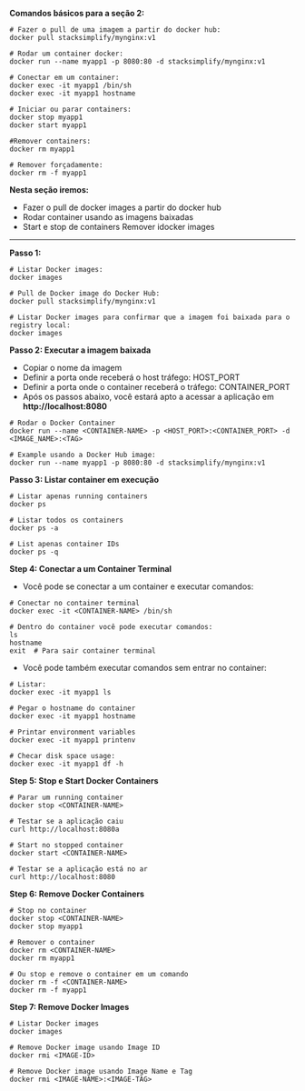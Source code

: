 **Comandos básicos para a seção 2:**
```
# Fazer o pull de uma imagem a partir do docker hub:
docker pull stacksimplify/mynginx:v1 

# Rodar um container docker:
docker run --name myapp1 -p 8080:80 -d stacksimplify/mynginx:v1

# Conectar em um container:
docker exec -it myapp1 /bin/sh
docker exec -it myapp1 hostname

# Iniciar ou parar containers:
docker stop myapp1
docker start myapp1

#Remover containers:
docker rm myapp1

# Remover forçadamente:
docker rm -f myapp1
```

**Nesta seção iremos:**
- Fazer o pull de docker images a partir do docker hub
- Rodar container usando as imagens baixadas
- Start e stop de containers
Remover idocker images

---

**Passo 1:**

```
# Listar Docker images: 
docker images

# Pull de Docker image do Docker Hub:
docker pull stacksimplify/mynginx:v1

# Listar Docker images para confirmar que a imagem foi baixada para o registry local:
docker images
```

**Passo 2: Executar a imagem baixada**

- Copiar o nome da imagem
- Definir a porta onde receberá o host tráfego: HOST_PORT
- Definir a porta onde o container receberá o tráfego: CONTAINER_PORT
- Após os passos abaixo, você estará apto a acessar a aplicação em **http://localhost:8080**

```
# Rodar o Docker Container
docker run --name <CONTAINER-NAME> -p <HOST_PORT>:<CONTAINER_PORT> -d <IMAGE_NAME>:<TAG>

# Example usando a Docker Hub image:
docker run --name myapp1 -p 8080:80 -d stacksimplify/mynginx:v1
```

**Passo 3: Listar container em execução**

```
# Listar apenas running containers
docker ps

# Listar todos os containers 
docker ps -a

# List apenas container IDs
docker ps -q
```

**Step 4: Conectar a um Container Terminal**

- Você pode se conectar a um container e executar comandos:

```
# Conectar no container terminal
docker exec -it <CONTAINER-NAME> /bin/sh

# Dentro do container você pode executar comandos:
ls
hostname
exit  # Para sair container terminal
```

- Você pode também executar comandos sem entrar no container:
```
# Listar:
docker exec -it myapp1 ls

# Pegar o hostname do container
docker exec -it myapp1 hostname

# Printar environment variables
docker exec -it myapp1 printenv

# Checar disk space usage:
docker exec -it myapp1 df -h
```

**Step 5: Stop e Start Docker Containers**

```
# Parar um running container
docker stop <CONTAINER-NAME>

# Testar se a aplicação caiu
curl http://localhost:8080a

# Start no stopped container
docker start <CONTAINER-NAME>

# Testar se a aplicação está no ar
curl http://localhost:8080
```

**Step 6: Remove Docker Containers**

```
# Stop no container 
docker stop <CONTAINER-NAME>
docker stop myapp1

# Remover o container
docker rm <CONTAINER-NAME>
docker rm myapp1

# Ou stop e remove o container em um comando
docker rm -f <CONTAINER-NAME>
docker rm -f myapp1
```

**Step 7: Remove Docker Images**

```
# Listar Docker images
docker images

# Remove Docker image usando Image ID
docker rmi <IMAGE-ID>

# Remove Docker image usando Image Name e Tag
docker rmi <IMAGE-NAME>:<IMAGE-TAG>

```
